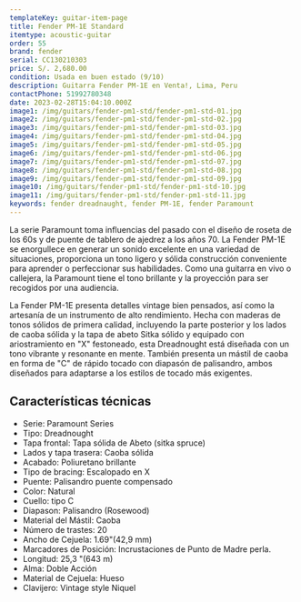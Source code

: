 ```yaml
---
templateKey: guitar-item-page
title: Fender PM-1E Standard
itemtype: acoustic-guitar
order: 55
brand: fender
serial: CC130210303
price: S/. 2,680.00
condition: Usada en buen estado (9/10)
description: Guitarra Fender PM-1E en Venta!, Lima, Peru
contactPhone: 51992780348
date: 2023-02-28T15:04:10.000Z
image1: /img/guitars/fender-pm1-std/fender-pm1-std-01.jpg
image2: /img/guitars/fender-pm1-std/fender-pm1-std-02.jpg
image3: /img/guitars/fender-pm1-std/fender-pm1-std-03.jpg
image4: /img/guitars/fender-pm1-std/fender-pm1-std-04.jpg
image5: /img/guitars/fender-pm1-std/fender-pm1-std-05.jpg
image6: /img/guitars/fender-pm1-std/fender-pm1-std-06.jpg
image7: /img/guitars/fender-pm1-std/fender-pm1-std-07.jpg
image8: /img/guitars/fender-pm1-std/fender-pm1-std-08.jpg
image9: /img/guitars/fender-pm1-std/fender-pm1-std-09.jpg
image10: /img/guitars/fender-pm1-std/fender-pm1-std-10.jpg
image11: /img/guitars/fender-pm1-std/fender-pm1-std-11.jpg
keywords: fender dreadnaught, fender PM-1E, fender Paramount
---
```


La serie Paramount toma influencias del pasado con el diseño de roseta de los 60s y de puente de tablero de ajedrez a los años 70. La Fender PM-1E se enorgullece en generar un sonido excelente en una variedad de situaciones, proporciona un tono ligero y sólida construcción conveniente para aprender o perfeccionar sus habilidades. Como una guitarra en vivo o callejera, la Paramount tiene el tono brillante y la proyección para ser recogidos por una audiencia.

La Fender PM-1E presenta detalles vintage bien pensados, así como la artesanía de un instrumento de alto rendimiento. Hecha con maderas de tonos sólidos de primera calidad, incluyendo la parte posterior y los lados de caoba sólida y la tapa de abeto Sitka sólido y equipado con ariostramiento en "X" festoneado, esta Dreadnought  está diseñada con un tono vibrante y resonante en mente. También presenta un mástil de caoba en forma de "C" de rápido tocado con diapasón de palisandro, ambos diseñados para adaptarse a los estilos de tocado más exigentes.


## Características técnicas

* Serie: Paramount Series
* Tipo: Dreadnought
* Tapa frontal: Tapa sólida de Abeto (sitka spruce)
* Lados y tapa trasera: Caoba sólida
* Acabado: Poliuretano brillante
* Tipo de bracing: Escalopado en X
* Puente: Palisandro puente compensado
* Color: Natural
* Cuello: tipo C
* Diapason: Palisandro (Rosewood)
* Material del Mástil: Caoba
* Número de trastes: 20
* Ancho de Cejuela: 1.69"(42,9 mm)
* Marcadores de Posición: Incrustaciones de Punto de Madre perla.
* Longitud: 25,3 "(643 m)
* Alma: Doble Acción
* Material de Cejuela: Hueso
* Clavijero: Vintage style Niquel

